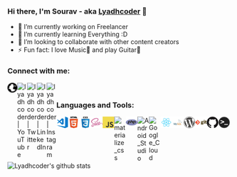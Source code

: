 ### Hi there, I'm Sourav - aka [Lyadhcoder][website] 👋

- 🔭 I’m currently working on Freelancer
- 🌱 I’m currently learning Everything :D
- 👯 I’m looking to collaborate with other content creators
- ⚡ Fun fact: I love Music🎵 and play Guitar🎸

### Connect with me:
[<img align="left" alt="thesourav.com" width="22px" src="https://raw.githubusercontent.com/iconic/open-iconic/master/svg/globe.svg" />][website]
[<img align="left" alt="lyadhcoder | YouTube" width="22px" src="https://cdn.jsdelivr.net/npm/simple-icons@v3/icons/facebook.svg" />][facebook]
[<img align="left" alt="lyadhcoder | Twitter" width="22px" src="https://cdn.jsdelivr.net/npm/simple-icons@v3/icons/twitter.svg" />][twitter]
[<img align="left" alt="lyadhcoder | LinkedIn" width="22px" src="https://cdn.jsdelivr.net/npm/simple-icons@v3/icons/linkedin.svg" />][linkedin]
[<img align="left" alt="lyadhcoder | Instagram" width="22px" src="https://cdn.jsdelivr.net/npm/simple-icons@v3/icons/instagram.svg" />][instagram]
</br>
### Languages and Tools:
<img align="left" alt="Visual Studio Code" width="26px" src="https://raw.githubusercontent.com/github/explore/80688e429a7d4ef2fca1e82350fe8e3517d3494d/topics/visual-studio-code/visual-studio-code.png" />
<img align="left" alt="HTML5" width="26px" src="https://raw.githubusercontent.com/github/explore/80688e429a7d4ef2fca1e82350fe8e3517d3494d/topics/html/html.png" />
<img align="left" alt="CSS3" width="26px" src="https://raw.githubusercontent.com/github/explore/80688e429a7d4ef2fca1e82350fe8e3517d3494d/topics/css/css.png" />
<img align="left" alt="Sass" width="26px" src="https://raw.githubusercontent.com/github/explore/80688e429a7d4ef2fca1e82350fe8e3517d3494d/topics/sass/sass.png" />
<img align="left" alt="JavaScript" width="26px" src="https://raw.githubusercontent.com/github/explore/80688e429a7d4ef2fca1e82350fe8e3517d3494d/topics/javascript/javascript.png" />
<img align="left" alt="materialize_css" width="26px" src="http://materializecss.com/res/materialize.svg" />
<img align="left" alt="php" width="26px" src="https://raw.githubusercontent.com/github/explore/80688e429a7d4ef2fca1e82350fe8e3517d3494d/topics/php/php.png"/> 
<img align="left" alt="Android_Studio" width="26px" src="https://upload.wikimedia.org/wikipedia/commons/thumb/3/34/Android_Studio_icon.svg/512px-Android_Studio_icon.svg.png"/> 
<img align="left" alt="Google_Cloud" width="26px" src="https://www.gstatic.com/devrel-devsite/prod/v85e39fe21f53c758adf6c791fb94a7a2182cff2705b3dc8ed7c59fc745471159/cloud/images/favicons/onecloud/apple-icon.png"/> 
<img align="left" alt="React" width="26px" src="https://raw.githubusercontent.com/github/explore/80688e429a7d4ef2fca1e82350fe8e3517d3494d/topics/react/react.png"/> 
<img align="left" alt="MySQL" width="26px" src="https://raw.githubusercontent.com/github/explore/80688e429a7d4ef2fca1e82350fe8e3517d3494d/topics/mysql/mysql.png" />
<img align="left" alt="MySQL" width="26px" src="https://raw.githubusercontent.com/github/explore/80688e429a7d4ef2fca1e82350fe8e3517d3494d/topics/wordpress/wordpress.png" />
<img align="left" alt="Git" width="26px" src="https://raw.githubusercontent.com/github/explore/80688e429a7d4ef2fca1e82350fe8e3517d3494d/topics/git/git.png" />
<img align="left" alt="GitHub" width="26px" src="https://raw.githubusercontent.com/github/explore/78df643247d429f6cc873026c0622819ad797942/topics/github/github.png" />
<img align="left" alt="Terminal" width="26px" src="https://raw.githubusercontent.com/github/explore/80688e429a7d4ef2fca1e82350fe8e3517d3494d/topics/terminal/terminal.png" />

</br>
</br>

![Lyadhcoder's github stats](https://github-readme-stats.vercel.app/api?username=lyadhcoder&show_icons=true)

[website]: https://thesourav.com
[twitter]: https://twitter.com/lyadhcoder
[facebook]: https://youtube.com/lyadhcoder
[instagram]: https://instagram.com/lyadhcoder
[linkedin]: https://linkedin.com/in/lyadhcoder
